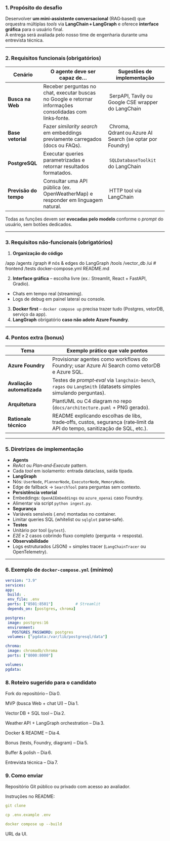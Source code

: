 ### 1. Propósito do desafio

Desenvolver **um mini‑assistente conversacional** (RAG‑based) que orquestra múltiplas _tools_ via **LangChain + LangGraph** e oferece **interface gráfica** para o usuário final.  
A entrega será avaliada pelo nosso time de engenharia durante uma entrevista técnica.

---

### 2. Requisitos funcionais (obrigatórios)

| Cenário | O agente deve ser capaz de… | Sugestões de implementação |
|---------|----------------------------|----------------------------|
| **Busca na Web** | Receber perguntas no chat, executar buscas no Google e retornar informações consolidadas com links‑fonte. | SerpAPI, Tavily ou Google CSE wrapper do LangChain |
| **Base vetorial** | Fazer _similarity search_ em embeddings previamente carregados (docs ou FAQs). | Chroma, Qdrant ou Azure AI Search (se optar por Foundry) |
| **PostgreSQL** | Executar queries parametrizadas e retornar resultados formatados. | `SQLDatabaseToolkit` do LangChain |
| **Previsão do tempo** | Consultar uma API pública (ex. OpenWeatherMap) e responder em linguagem natural. | HTTP tool via LangChain |

Todas as funções devem ser **evocadas pelo modelo** conforme o _prompt_ do usuário, sem botões dedicados.

---

### 3. Requisitos não‑funcionais (obrigatórios)

1. **Organização do código**  

/app
/agents
/graph # nós & edges do LangGraph
/tools
/vector_db
/ui # frontend
/tests
docker-compose.yml
README.md

2. **Interface gráfica** – escolha livre (ex.: Streamlit, React + FastAPI, Gradio).  
- Chats em tempo real (streaming).  
- Logs de debug em painel lateral ou console.  
3. **Docker first** – `docker compose up` precisa trazer tudo (Postgres, vetorDB, serviço da app).  
4. **LangGraph** obrigatório **caso não adote Azure Foundry**.

---

### 4. Pontos extra (bonus)

| Tema | Exemplo prático que vale pontos |
|------|---------------------------------|
| **Azure Foundry** | Provisionar agentes como workflows do Foundry; usar Azure AI Search como vetorDB e Azure SQL. |
| **Avaliação automatizada** | Testes de _prompt‑eval_ via `langchain-bench`, `ragas` ou `LangSmith` (datasets simples simulando perguntas). |
| **Arquitetura** | PlantUML ou C4 diagram no repo (`docs/architecture.puml` + PNG gerado). |
| **Rationale técnico** | README explicando escolhas de libs, trade‑offs, custos, segurança (rate‑limit da API do tempo, sanitização de SQL, etc.). |

---

### 5. Diretrizes de implementação

- **Agents**  
- _ReAct_ ou _Plan‑and‑Execute_ pattern.  
- Cada _tool_ em isolamento: entrada dataclass, saída tipada.  
- **LangGraph**  
- Nós: `UserNode`, `PlannerNode`, `ExecutorNode`, `MemoryNode`.  
- Edge de fallback → `SearchTool` para perguntas sem contexto.  
- **Persistência vetorial**  
- Embeddings: `OpenAIEmbeddings` ou `azure_openai` caso Foundry.  
- Alimentar via script `python ingest.py`.  
- **Segurança**  
- Variáveis sensíveis (.env) montadas no container.  
- Limitar queries SQL (whitelist ou `sqlglot` parse‑safe).  
- **Testes**  
- Unitário por tool (`pytest`).  
- _E2E_ ≥ 2 casos cobrindo fluxo completo (pergunta → resposta).  
- **Observabilidade**  
- Logs estruturados (JSON) + simples tracer (`LangChainTracer` ou OpenTelemetry).

---

### 6. Exemplo de `docker-compose.yml` (mínimo)

```yaml
version: "3.9"
services:
app:
 build: .
 env_file: .env
 ports: ["8501:8501"]          # Streamlit
 depends_on: [postgres, chroma]

postgres:
 image: postgres:16
 environment:
   POSTGRES_PASSWORD: postgres
 volumes: ["pgdata:/var/lib/postgresql/data"]

chroma:
 image: chromadb/chroma
 ports: ["8000:8000"]

volumes:
pgdata:

```


### 8. Roteiro sugerido para o candidato
Fork do repositório – Dia 0.

MVP (busca Web + chat UI) – Dia 1.

Vector DB + SQL tool – Dia 2.

Weather API + LangGraph orchestration – Dia 3.

Docker & README – Dia 4.

Bonus (tests, Foundry, diagram) – Dia 5.

Buffer & polish – Dia 6.

Entrevista técnica – Dia 7.

### 9. Como enviar
Repositório Git público ou privado com acesso ao avaliador.

Instruções no README:
```yaml
git clone

cp .env.example .env

docker compose up --build
```
URL da UI.
